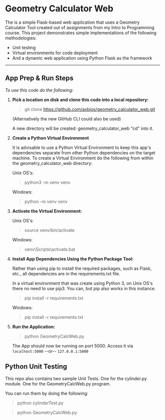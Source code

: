 # Geometry Calculator Web

The is a simple Flask-based web application that uses a Geometry Calculator Tool created out of assignments from my Intro to Programming course. This project demonstrates simple implementations of the following methodologies: 
* Unit testing
* Virtual environments for code deployment 
* And a dynamic web application using Python Flask as the framework

---

## App Prep & Run Steps

*To use this code do the following:*

1. **Pick a location on disk and clone this code into a local repository:**

    > git clone https://github.com/axbjos/geometry_calculator_web.git

    (Alternatively the new GitHub CLI could also be used)

    A new directory will be created:  geometry_calculator_web   "cd" into it.

2. **Create a Python Virtual Environment**

    It is advisable to use a Python Virtual Environment to keep this app's dependencies separate from other Python dependencies on the target machine. To create a Virtual Environment do the following from within the geometry_calculator_web directory: 

    Unix OS's:   
    > python3 -m venv venv

    Windows:
    > python -m venv venv

3. **Activate the Virtual Environment:**

    Unix OS's:  
    >source venv/bin/activate

    Windows:
    >venv\Scripts\activate.bat

4. **Install App Dependencies Using the Python Package Tool:**

    Rather than using pip to install the required packages, such as Flask, etc., all dependencies are in the requirements.txt file.
    
    In a virtual environment that was create using Python 3, on Unix OS's there no need to use pip3.  You can, but pip also works in this instance.   
    > pip install -r requirements.txt
    
    Windows:
    > pip install -r requirements.txt

5. **Run the Application:**

    > python GeometryCalcWeb.py

    The App should now be running on port 5000.  Access it via `localhost:5000` --or-- `127.0.0.1:5000`


## Python Unit Testing

This repo also contains two sample Unit Tests.  One for the cylinder.py module.  One for the GeometryCalcWeb.py program. 

You can run them by doing the following:

> python cylinderTest.py

> python GeometryCalcWeb.py
